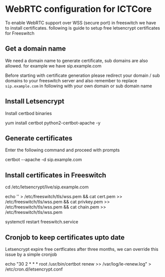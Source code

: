 WebRTC configuration for ICTCore
================================
To enable WebRTC support over WSS (secure port) in freeswitch we have to install certificates. following is guide to setup free letsencrypt certificates for Freeswitch

Get a domain name
-----------------
We need a domain name to generate certificate, sub domains are also allowed. for example we have sip.example.com

Before starting with certificate generation please redirect your domain / sub domains to your freeswitch server and also remember to replace `sip.example.com` in following with your own domain or sub domain name

Install Letsencrypt
-------------------
Install certbod binaries 

yum install certbot python2-certbot-apache -y


Generate certificates
---------------------
Enter the following command and proceed with prompts

certbot --apache -d sip.example.com

Install certificates in Freeswitch
----------------------------------

cd /etc/letsencrypt/live/sip.example.com

echo '' > /etc/freeswitch/tls/wss.pem && cat cert.pem >> /etc/freeswitch/tls/wss.pem && cat privkey.pem >> /etc/freeswitch/tls/wss.pem && cat chain.pem >> /etc/freeswitch/tls/wss.pem

systemctl restart freeswitch.service

Cronjob to keep certificates upto date
--------------------------------------
Letsencrypt expire free certficates after three months, we can override this issue by a simple cronjob

echo "30 2 * * * root /usr/bin/certbot renew >> /var/log/le-renew.log" > /etc/cron.d/letsencrypt.conf
